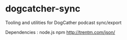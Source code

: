 # dogcatcher-sync
Tooling and utilities for DogCather podcast sync/export

Dependencies : node.js npm http://trentm.com/json/
